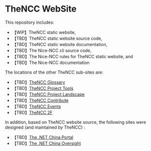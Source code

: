 # TheNCC WebSite



This repository includes:

- 【WIP】TheNCC static website, 
- 【TBD】TheNCC static website source code, 
- 【TBD】TheNCC static website documentation, 
- 【TBD】The Nice-NCC cli source code, 
- 【TBD】The Nice-NCC rules for TheNCC static website, and
- 【TBD】The Nice-NCC documentation



The locations of the other TheNCC sub-sites are:

- 【TBD】[TheNCC Glossary](https://github.com/dotnetcore/ncc-glossary)
- 【TBD】[TheNCC Project Tools](https://github.com/dotnetcore/ncc-tools)
- 【TBD】[TheNCC Project Landscape](https://github.com/dotnetcore/ncc-landscape)
- 【TBD】[TheNCC Contribute](https://github.com/dotnetcore/ncc-contribute)
- 【TBD】[TheNCC Events](https://github.com/dotnetcore/ncc-events)
- 【TBD】[TheNCC 2F](https://github.com/dotnetcore/ncc-2f)



In addition, based on TheNCC website source, the following sites were designed (and maintained by TheNCC) :

- 【TBD】[The .NET China Portal](https://github.com/dotnet-china/org) 
- 【TBD】[The .NET China Oversight](https://github.com/dotnet-china/websites) 

